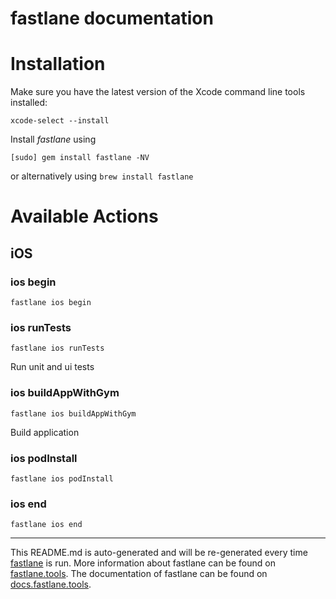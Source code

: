 fastlane documentation
================
# Installation

Make sure you have the latest version of the Xcode command line tools installed:

```
xcode-select --install
```

Install _fastlane_ using
```
[sudo] gem install fastlane -NV
```
or alternatively using `brew install fastlane`

# Available Actions
## iOS
### ios begin
```
fastlane ios begin
```

### ios runTests
```
fastlane ios runTests
```
Run unit and ui tests
### ios buildAppWithGym
```
fastlane ios buildAppWithGym
```
Build application
### ios podInstall
```
fastlane ios podInstall
```

### ios end
```
fastlane ios end
```


----

This README.md is auto-generated and will be re-generated every time [fastlane](https://fastlane.tools) is run.
More information about fastlane can be found on [fastlane.tools](https://fastlane.tools).
The documentation of fastlane can be found on [docs.fastlane.tools](https://docs.fastlane.tools).
